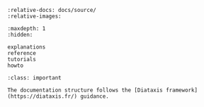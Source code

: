 ```{include} ../../README.md
:relative-docs: docs/source/
:relative-images:
```


```{toctree}
:maxdepth: 1
:hidden:

explanations
reference
tutorials
howto
```

```{admonition} Digging deeper
:class: important

The documentation structure follows the [Diataxis framework](https://diataxis.fr/) guidance.
```

